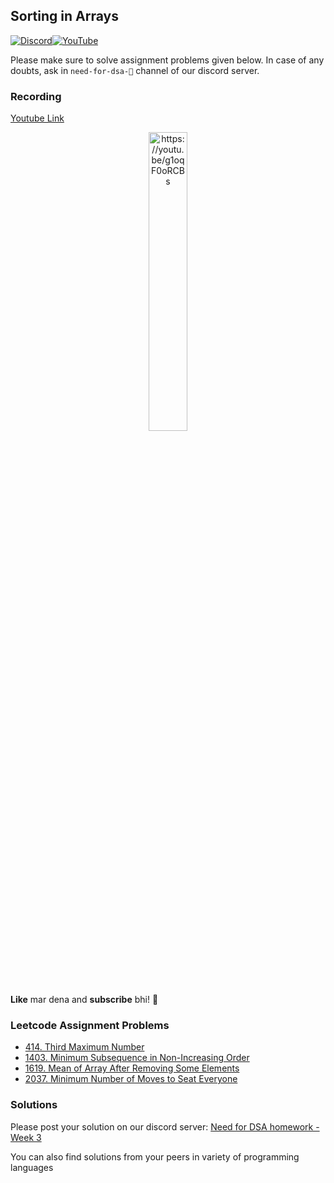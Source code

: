 ## Sorting in Arrays

[![Discord](https://img.shields.io/badge/Discord-%237289DA.svg?style=for-the-badge&logo=discord&logoColor=white)](https://discord.gg/XRhdQkMkQp)[![YouTube](https://img.shields.io/badge/YouTube-%23FF0000.svg?style=for-the-badge&logo=YouTube&logoColor=white)](https://www.youtube.com/channel/UCOr2tU9paYaosUIz0IH7MHg)

Please make sure to solve assignment problems given below. In case of any doubts, ask in `need-for-dsa-🎯` channel of our discord server.

### Recording

[Youtube Link](https://youtu.be/g1oqF0oRCBs)

<p align="center">
  <a href="https://youtu.be/g1oqF0oRCBs">
    <img src="https://img.youtube.com/vi/g1oqF0oRCBs/0.jpg" width="35%" title="Preview" alt="https://youtu.be/g1oqF0oRCBs">
  </a>
</p>

**Like** mar dena and **subscribe** bhi! 🙂

### Leetcode Assignment Problems

- [414. Third Maximum Number](https://leetcode.com/problems/third-maximum-number/)
- [1403. Minimum Subsequence in Non-Increasing Order](https://leetcode.com/problems/minimum-subsequence-in-non-increasing-order/)
- [1619. Mean of Array After Removing Some Elements](https://leetcode.com/problems/mean-of-array-after-removing-some-elements/)
- [2037. Minimum Number of Moves to Seat Everyone](https://leetcode.com/problems/minimum-number-of-moves-to-seat-everyone/)

### Solutions

Please post your solution on our discord server: [Need for DSA homework - Week 3](https://discord.com/channels/979773706534543420/1036638156935675954)

You can also find solutions from your peers in variety of programming languages
